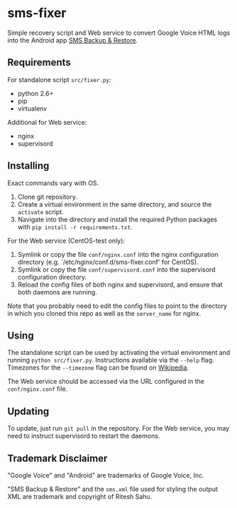 sms-fixer
=========

Simple recovery script and Web service to convert Google Voice HTML logs into the Android app [SMS Backup & Restore](https://play.google.com/store/apps/details?id=com.riteshsahu.SMSBackupRestore&hl=en).

Requirements
------------

For standalone script `src/fixer.py`:

* python 2.6+
* pip
* virtualenv

Additional for Web service:

* nginx
* supervisord

Installing
----------

Exact commands vary with OS.

1. Clone git repository. 
2. Create a virtual environment in the same directory, and source the `activate` script. 
3. Navigate into the directory and install the required Python packages with `pip install -r requirements.txt`.

For the Web service (CentOS-test only):

1. Symlink or copy the file `conf/nginx.conf` into the nginx configuration directory (e.g. `/etc/nginx/conf.d/sms-fixer.conf' for CentOS).
2. Symlink or copy the file `conf/supervisord.conf` into the supervisord configuration directory.
3. Reload the config files of both nginx and supervisord, and ensure that both daemons are running.

Note that you probably need to edit the config files to point to the directory in which you cloned this repo as well as the `server_name` for nginx.

Using
-----

The standalone script can be used by activating the virtual environment and running `python src/fixer.py`. Instructions available via the `--help` flag. Timezones for the `--timezone` flag can be found on [Wikipedia](http://en.wikipedia.org/wiki/List_of_IANA_time_zones). 

The Web service should be accessed via the URL configured in the `conf/nginx.conf` file.

Updating
--------

To update, just run `git pull` in the repository. For the Web service, you may need to instruct supervisord to restart the daemons.

Trademark Disclaimer
--------------------

"Google Voice" and "Android" are trademarks of Google Voice, Inc. 

"SMS Backup & Restore" and the `sms.xml` file used for styling the output XML are trademark and copyright of Ritesh Sahu.